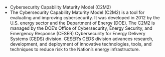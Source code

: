 - Cybersecurity Capability Maturity Model (C2M2)
- The Cybersecurity Capability Maturity Model (C2M2) is a tool for evaluating and improving cybersecurity. It was developed in 2012 by the U.S. energy sector and the Department of Energy (DOE). The C2M2 is managed by the DOE’s Office of Cybersecurity, Energy Security, and Emergency Response (CESER) Cybersecurity for Energy Delivery Systems (CEDS) division. CESER’s CEDS division advances research, development, and deployment of innovative technologies, tools, and techniques to reduce risk to the Nation’s energy infrastructure.